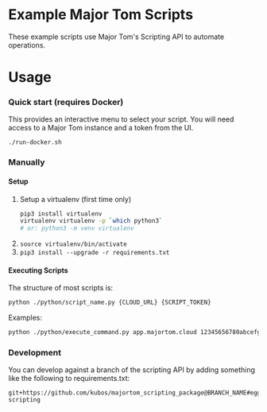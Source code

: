 # Example Major Tom Scripts

These example scripts use Major Tom's Scripting API to automate operations.

# Usage

### Quick start (requires Docker)

This provides an interactive menu to select your script. You will need access to a Major Tom instance and a token from the UI.

```
./run-docker.sh
```

### Manually

#### Setup

1. Setup a virtualenv (first time only)
    ```bash
    pip3 install virtualenv
    virtualenv virtualenv -p `which python3`
    # or: python3 -m venv virtualenv
    ```
1. `source virtualenv/bin/activate`
1. `pip3 install --upgrade -r requirements.txt`

#### Executing Scripts

The structure of most scripts is:

```bash
python ./python/script_name.py {CLOUD_URL} {SCRIPT_TOKEN}
```

Examples:
```bash
python ./python/execute_command.py app.majortom.cloud 12345656780abcefghijkl12345656780
```


### Development

You can develop against a branch of the scripting API by adding something like the following to requirements.txt:
```
git+https://github.com/kubos/majortom_scripting_package@BRANCH_NAME#egg=majortom-scripting
```